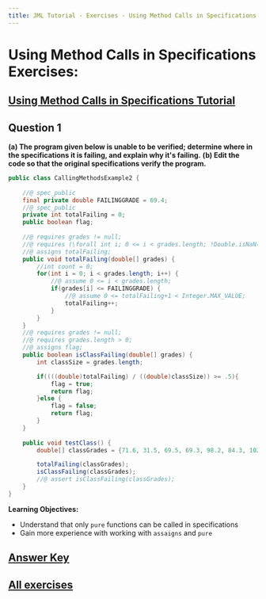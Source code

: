 ```yaml
---
title: JML Tutorial - Exercises - Using Method Calls in Specifications 
---
```

# Using Method Calls in Specifications Exercises:
## **[Using Method Calls in Specifications Tutorial](https://www.openjml.org/tutorial/MethodsInSpecifications)**

## **Question 1**
**(a) The program given below is unable to be verified; determine where in the specifications it is failing, and explain why it's failing.**
**(b) Edit the code so that the original specifications verify the program.**
```Java
public class CallingMethodsExample2 {
	
	//@ spec_public
	final private double FAILINGGRADE = 69.4;
	//@ spec_public
	private int totalFailing = 0;
	public boolean flag;
	
	//@ requires grades != null;
	//@ requires (\forall int i; 0 <= i < grades.length; !Double.isNaN(grades[i]));
	//@ assigns totalFailing;
	public void totalFailing(double[] grades) {
		//int count = 0;
		for(int i = 0; i < grades.length; i++) {
			//@ assume 0 <= i < grades.length;
			if(grades[i] <= FAILINGGRADE) {
				//@ assume 0 <= totalFailing+1 < Integer.MAX_VALUE;
				totalFailing++;
			}
		}
	}
	//@ requires grades != null;
	//@ requires grades.length > 0;
	//@ assigns flag;
	public boolean isClassFailing(double[] grades) {
		int classSize = grades.length;

		if((((double)totalFailing) / ((double)classSize)) >= .5){
			flag = true;
			return flag;
		}else {
			flag = false;
			return flag;
		}
	}
	
	public void testClass() {
		double[] classGrades = {71.6, 31.5, 69.5, 69.3, 98.2, 84.3, 102.0};

		totalFailing(classGrades);
		isClassFailing(classGrades);
		//@ assert isClassFailing(classGrades);
	}
}
```

**Learning Objectives:**
+ Understand that only `pure` functions can be called in specifications
+ Gain more experience with working with `assaigns` and `pure` 

## **[Answer Key](CallingMethodsExKey.md)**
## **[All exercises](https://www.openjml.org/tutorial/exercises/exercises)**